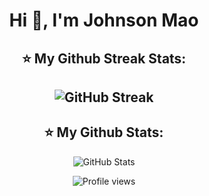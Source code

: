 <h1 align="center">Hi 👋, I'm Johnson Mao</h1>

<h2 align="center">⭐️ My Github Streak Stats:<h2>

<p align="center">
    <img src="https://github-readme-streak-stats.herokuapp.com/?user=johnsonmao" alt="GitHub Streak" />
</p>

<h2 align="center">⭐️ My Github Stats:</h2>

<p align="center">
    <img src="https://github-readme-stats.vercel.app/api?username=johnsonmao&show_icons=true&hide=issues" alt="GitHub Stats" />
</p>

<p align="center">
    <img src="https://komarev.com/ghpvc/?username=johnsonmao" alt="Profile views" />
</p>

<!--
**JohnsonMao/JohnsonMao** is a ✨ _special_ ✨ repository because its `README.md` (this file) appears on your GitHub profile.

Here are some ideas to get you started:

- 🔭 I’m currently working on ...
- 🌱 I’m currently learning ...
- 👯 I’m looking to collaborate on ...
- 🤔 I’m looking for help with ...
- 💬 Ask me about ...
- 📫 How to reach me: ...
- 😄 Pronouns: ...
- ⚡ Fun fact: ...
-->
